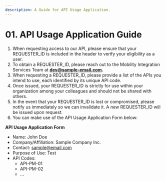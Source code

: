 ```yaml
---
description: A Guide for API Usage Application.
---
```


# 01. API Usage Application Guide

1. When requesting access to our API, please ensure that your REQUESTER\_ID is included in the header to verify your eligibility as a user.
2. To obtain a REQUESTER\_ID, please reach out to the Mobility Integration Services Team at **dev@sample-email.com.**
3. When requesting a REQUESTER\_ID, please provide a list of the APIs you intend to use, each identified by its unique API code.
4. Once issued, your REQUESTER\_ID is strictly for use within your organization among your colleagues and should not be shared with others.
5. In the event that your REQUESTER\_ID is lost or compromised, please notify us immediately so we can invalidate it. A new REQUESTER\_ID will be issued upon request.
6. You can make use of the API Usage Application Form below:

**API Usage Application Form**

* Name: John Doe
* Company/Affiliation: Sample Company Inc.
* Contact: sample@email.com
* Purpose of Use: Test
* API Codes:
  * API-PM-01
  * API-PM-02
  * ...
